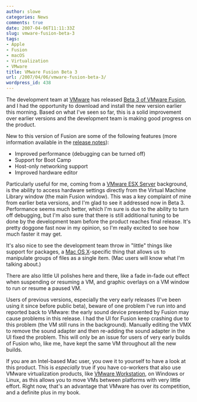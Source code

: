 ```yaml
---
author: slowe
categories: News
comments: true
date: 2007-04-06T11:11:33Z
slug: vmware-fusion-beta-3
tags:
- Apple
- Fusion
- macOS
- Virtualization
- VMware
title: VMware Fusion Beta 3
url: /2007/04/06/vmware-fusion-beta-3/
wordpress_id: 438
---
```


The development team at [VMware](http://www.vmware.com/) has released [Beta 3 of VMware Fusion](http://www.vmware.com/products/beta/fusion/), and I had the opportunity to download and install the new version earlier this morning. Based on what I've seen so far, this is a solid improvement over earlier versions and the development team is making good progress on the product.

New to this version of Fusion are some of the following features (more information available in the [release notes](http://www.vmware.com/products/beta/fusion/releasenotes_fusion.html)):

* Improved performance (debugging can be turned off)  
* Support for Boot Camp  
* Host-only networking support  
* Improved hardware editor

Particularly useful for me, coming from a [VMware ESX Server](http://www.vmware.com/products/vi/esx/) background, is the ability to access hardware settings directly from the Virtual Machine Library window (the main Fusion window). This was a key complaint of mine from earlier beta versions, and I'm glad to see it addressed now in Beta 3. Performance seems much better, which I'm sure is due to the ability to turn off debugging, but I'm also sure that there is still additional tuning to be done by the development team before the product reaches final release. It's pretty doggone fast now in my opinion, so I'm really excited to see how much faster it may get.

It's also nice to see the development team throw in "little" things like support for packages, a [Mac OS X](http://www.apple.com/macosx/)-specific thing that allows us to manipulate groups of files as a single item. (Mac users will know what I'm talking about.)

There are also little UI polishes here and there, like a fade in-fade out effect when suspending or resuming a VM, and graphic overlays on a VM window to run or resume a paused VM.

Users of previous versions, especially the very early releases (I've been using it since before public beta), beware of one problem  I've run into and reported back to VMware: the early sound device presented by Fusion may cause problems in this release. I had the UI for Fusion keep crashing due to this problem (the VM still runs in the background). Manually editing the VMX to remove the sound adapter and then re-adding the sound adapter in the UI fixed the problem. This will only be an issue for users of very early builds of Fusion who, like me, have kept the same VM throughout all the new builds.

If you are an Intel-based Mac user, you owe it to yourself to have a look at this product. This is _especially_ true if you have co-workers that also use VMware virtualization products, like [VMware Workstation](http://www.vmware.com/products/ws/), on Windows or Linux, as this allows you to move VMs between platforms with very little effort. Right now, that's an advantage that VMware has over its competition, and a definite plus in my book.
